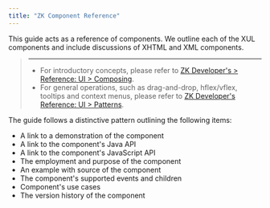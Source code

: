 ```yaml
---
title: "ZK Component Reference"
---
```




This guide acts as a reference of components. We outline each of the XUL
components and include discussions of XHTML and XML components.

> ------------------------------------------------------------------------
>
> - For introductory concepts, please refer to [ZK Developer's > Reference: UI > Composing]({{site.baseurl}}/zk_dev_ref/ui_composing/ui_composing).
> - For general operations, such as drag-and-drop, hflex/vflex, tooltips
>   and context menus, please refer to [ZK Developer's Reference: UI > Patterns]({{site.baseurl}}/zk_dev_ref/ui_patterns/ui_patterns).

The guide follows a distinctive pattern outlining the following items:

- A link to a demonstration of the component
- A link to the component's Java API
- A link to the component's JavaScript API
- The employment and purpose of the component
- An example with source of the component
- The component's supported events and children
- Component's use cases
- The version history of the component



